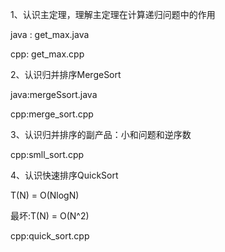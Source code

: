 1、认识主定理，理解主定理在计算递归问题中的作用

java : get_max.java

cpp: get_max.cpp

2、认识归并排序MergeSort

java:mergeSsort.java

cpp:merge_sort.cpp

3、认识归并排序的副产品：小和问题和逆序数

cpp:smll_sort.cpp

4、认识快速排序QuickSort

T(N) = O(NlogN)

最坏:T(N) = O(N^2)

cpp:quick_sort.cpp
